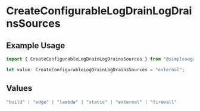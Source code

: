 # CreateConfigurableLogDrainLogDrainsSources

## Example Usage

```typescript
import { CreateConfigurableLogDrainLogDrainsSources } from "@simplesagar/vercel/models/createconfigurablelogdrainop.js";

let value: CreateConfigurableLogDrainLogDrainsSources = "external";
```

## Values

```typescript
"build" | "edge" | "lambda" | "static" | "external" | "firewall"
```